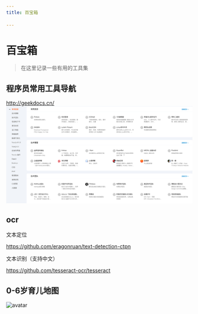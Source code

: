 ```yaml
---
title: 百宝箱

---
```


# 百宝箱
> 在这里记录一些有用的工具集
## 程序员常用工具导航
http://geekdocs.cn/
![avatar](geekdocs.png)
## ocr

文本定位

https://github.com/eragonruan/text-detection-ctpn

文本识别（支持中文）

https://github.com/tesseract-ocr/tesseract

## 0-6岁育儿地图
![avatar](zerotosix.jpg)
